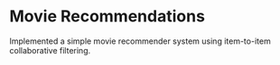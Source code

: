 <h1>Movie Recommendations</h1>
<p>Implemented a simple movie recommender system using item-to-item collaborative filtering.</p>

